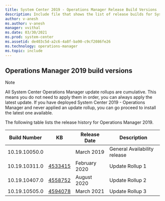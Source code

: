 ```yaml
---
title: System Center 2019 - Operations Manager Release Build Versions
description: Include file that shows the list of release builds for System Center 2019 - Operations Manager.
author: v-anesh
ms.author: v-anesh
manager: vvithal
ms.date: 03/30/2021
ms.prod: system-center
ms.assetid: de403c5d-a2c6-4a8f-ba90-c9cf2086fe26
ms.technology: operations-manager
ms.topic: include
---
```


## Operations Manager 2019 build versions

>[!NOTE]
>All System Center Operations Manager update rollups are cumulative. This means you do not need to apply them in order, you can always apply the latest update. If you have deployed System Center 2019 - Operations Manager and never applied an update rollup, you can go proceed to install the latest one available.
>

The following table lists the release history for Operations Manager 2019.

|Build Number |KB |Release Date |Description |
|-------------|---|-------------|------------|
|10.19.10050.0||March 2019 |General Availability release|
|10.19.10311.0|[4533415](https://support.microsoft.com/help/4533415/update-rollup-1-for-system-center-operations-manager-2019) |February 2020 |Update Rollup 1 |
|10.19.10407.0|[4558752](https://support.microsoft.com/help/4558752/update-rollup-2-for-system-center-operations-manager-2019) |August 2020 |Update Rollup 2 |
|10.19.10505.0|[4594078](https://support.microsoft.com/topic/a7b9aa06-7d72-dc5a-e303-1899fafe9931) |March 2021 |Update Rollup 3 |
